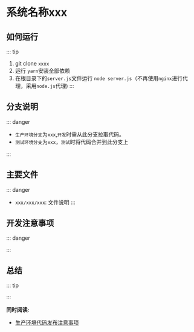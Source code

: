 # 系统名称xxx

## 如何运行
::: tip 
1. git clone `xxxx`
2. 运行 `yarn`安装全部依赖
3. 在根目录下的`server.js`文件运行 `node server.js`（不再使用`nginx`进行代理，采用`node.js`代理)
:::


## 分支说明
::: danger 
- `生产环境分支`为`xxx`,`开发`时需从此分支拉取代码。
- `测试环境分支`为`xxx`，`测试`时将代码合并到此分支上

:::
## 主要文件
::: danger 
- `xxx/xxx/xxx`: 文件说明
:::


## 开发注意事项
::: danger 


:::

## 总结
::: tip 


:::

**同时阅读:** 

- [生产环境代码发布注意事项](/生产环境代码发布注意事项/必看.md)

